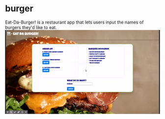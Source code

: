 # burger
Eat-Da-Burger! is a restaurant app that lets users input the names of burgers they'd like to eat.
![demo of app](https://github.com/r-ruiz/burger/blob/master/public/assets/img/demoapp.gif)